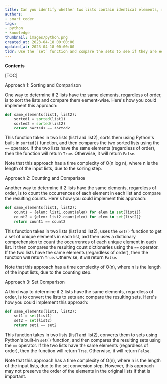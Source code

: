 ```yaml
---
title: Can you identify whether two lists contain identical elements, regardless of their arrangement?
authors:
- smart_coder
tags:
- python
- knowledge
thumbnail: images/python.png
created_at: 2023-04-18 00:00:00
updated_at: 2023-04-18 00:00:00
tldr: Use the `set` function and compare the sets to see if they are equal, as sets are unordered collections of unique elements.
---
```


**Contents**

[TOC]

Approach 1: Sorting and Comparison

One way to determine if 2 lists have the same elements, regardless of order, is to sort the lists and compare them element-wise. Here's how you could implement this approach:

```python
def same_elements(list1, list2):
    sorted1 = sorted(list1)
    sorted2 = sorted(list2)
    return sorted1 == sorted2
```

This function takes in two lists (list1 and list2), sorts them using Python's built-in `sorted()` function, and then compares the two sorted lists using the `==` operator. If the two lists have the same elements (regardless of order), then the function will return `True`. Otherwise, it will return `False`.

Note that this approach has a time complexity of O(n log n), where n is the length of the input lists, due to the sorting step.

Approach 2: Counting and Comparison

Another way to determine if 2 lists have the same elements, regardless of order, is to count the occurrences of each element in each list and compare the resulting counts. Here's how you could implement this approach:

```python
def same_elements(list1, list2):
    count1 = {elem: list1.count(elem) for elem in set(list1)}
    count2 = {elem: list2.count(elem) for elem in set(list2)}
    return count1 == count2
```

This function takes in two lists (list1 and list2), uses the `set()` function to get a set of unique elements in each list, and then uses a dictionary comprehension to count the occurrences of each unique element in each list. It then compares the resulting count dictionaries using the `==` operator. If the two lists have the same elements (regardless of order), then the function will return `True`. Otherwise, it will return `False`.

Note that this approach has a time complexity of O(n), where n is the length of the input lists, due to the counting step.

Approach 3: Set Comparison

A third way to determine if 2 lists have the same elements, regardless of order, is to convert the lists to sets and compare the resulting sets. Here's how you could implement this approach:

```python
def same_elements(list1, list2):
    set1 = set(list1)
    set2 = set(list2)
    return set1 == set2
```

This function takes in two lists (list1 and list2), converts them to sets using Python's built-in `set()` function, and then compares the resulting sets using the `==` operator. If the two lists have the same elements (regardless of order), then the function will return `True`. Otherwise, it will return `False`.

Note that this approach has a time complexity of O(n), where n is the length of the input lists, due to the set conversion step. However, this approach may not preserve the order of the elements in the original lists if that is important.
